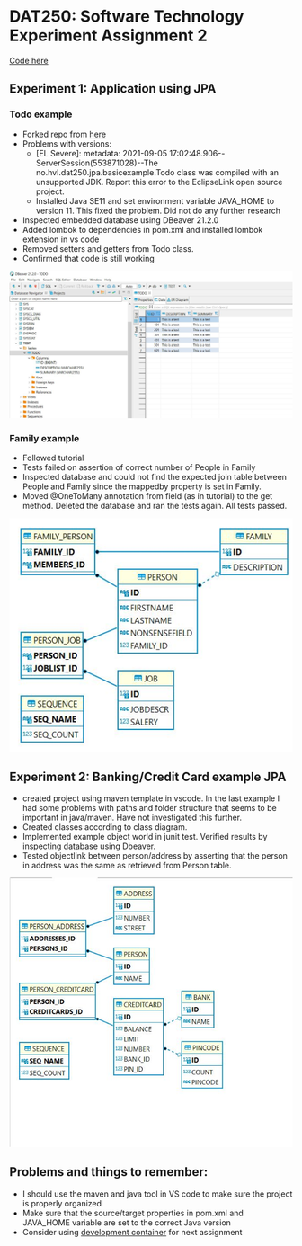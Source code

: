 # DAT250: Software Technology Experiment Assignment 2

[Code here](https://github.com/andlekbra/dat250-expass2-jpa-examples)

## Experiment 1: Application using JPA

### Todo example

- Forked repo from [here](https://github.com/timKraeuter/dat250-jpa-example)
- Problems with versions:
  - [EL Severe]: metadata: 2021-09-05 17:02:48.906--ServerSession(553871028)--The no.hvl.dat250.jpa.basicexample.Todo class was compiled with an unsupported JDK. Report this error to the EclipseLink open 
source project.
  - Installed Java SE11 and set environment variable JAVA_HOME to version 11. This fixed the problem. Did not do any further research
- Inspected embedded database using DBeaver 21.2.0
- Added lombok to dependencies in pom.xml and installed lombok extension in vs code
- Removed setters and getters from Todo class.
- Confirmed that code is still working

![ToDo table](screenshots-expass2\DatabaseToDo.JPG)

### Family example
- Followed tutorial
- Tests failed on assertion of correct number of People in Family
- Inspected database and could not find the expected join table between People and Family since the mappedby property is set in Family.
- Moved @OneToMany annotation from field (as in tutorial) to the get method. Deleted the database and ran the tests again. All tests passed.

![People](screenshots-expass2\PeopleDiagram.JPG)

## Experiment 2: Banking/Credit Card example JPA
- created project using maven template in vscode. In the last example I had some problems with paths and folder structure that seems to be important in java/maven. Have not investigated this further.
- Created classes according to class diagram.
- Implemented example object world in junit test. Verified results by inspecting database using Dbeaver.
- Tested objectlink between person/address by asserting that the person in address was the same as retrieved from Person table.

![Banking diagram](screenshots-expass2\BankingDiagram.JPG)

## Problems and things to remember:
- I should use the maven and java tool in VS code to make sure the project is properly organized
- Make sure that the source/target properties in pom.xml and JAVA_HOME variable are set to the correct Java version
- Consider using [development container](https://github.com/microsoft/vscode-remote-try-java) for next assignment
